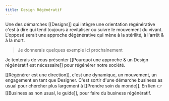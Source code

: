 ```yaml
---
title: Design Régénératif
---
```

Une des démarches [[Designs]] qui intègre une orientation régénérative c'est à dire qui tend toujours à revitaliser ou suivre le mouvement du vivant. L'opposé serait une approche dégénérative qui mène à la stérilité, à l'arrêt & à la mort.

> Je donnerais quelques exemple ici prochainement

Je tenterais de vous présenter [[Pourquoi une approche & un Design régénératif est nécessaire]] pour régénérer notre société. 

[[Régénérer est une direction]], c'est une dynamique, un mouvement, un engagement en tant que Designer. 
C'est sortir d'une démarche business as usual pour chercher plus largement à [[Prendre soin du monde]]. En lien 👉 [[Business as non usual, le guide]], pour faire du business régénératif.